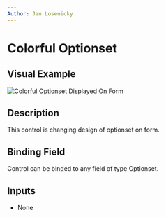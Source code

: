 ```yaml
---
Author: Jan Losenicky
---
```


# Colorful Optionset

## Visual Example

![Colorful Optionset Displayed On Form](/.attachments/Controls/colorfuloptionsetcontrol.png)

## Description

This control is changing design of optionset on form.

## Binding Field

Control can be binded to any field of type Optionset.

## Inputs
- None